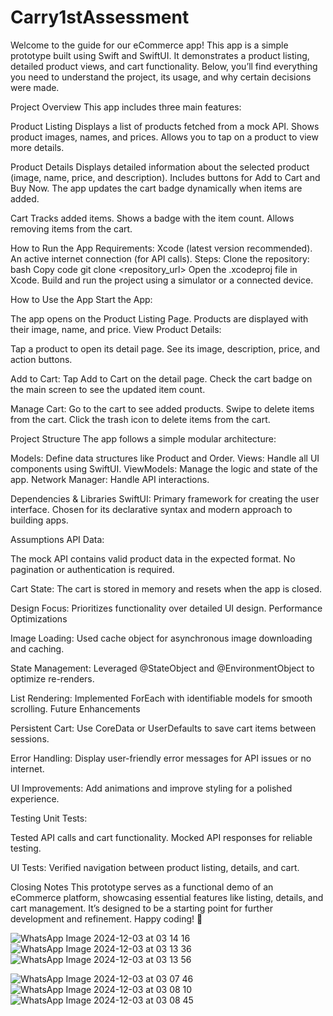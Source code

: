 
# Carry1stAssessment

Welcome to the guide for our eCommerce app! This app is a simple prototype built using Swift and SwiftUI. It demonstrates a product listing, detailed product views, and cart functionality. Below, you’ll find everything you need to understand the project, its usage, and why certain decisions were made.

Project Overview
This app includes three main features:

Product Listing
Displays a list of products fetched from a mock API.
Shows product images, names, and prices.
Allows you to tap on a product to view more details.

Product Details
Displays detailed information about the selected product (image, name, price, and description).
Includes buttons for Add to Cart and Buy Now.
The app updates the cart badge dynamically when items are added.

Cart
Tracks added items.
Shows a badge with the item count.
Allows removing items from the cart.

How to Run the App
Requirements:
Xcode (latest version recommended).
An active internet connection (for API calls).
Steps:
Clone the repository:
bash
Copy code
git clone <repository_url>
Open the .xcodeproj file in Xcode.
Build and run the project using a simulator or a connected device.

How to Use the App
Start the App:

The app opens on the Product Listing Page.
Products are displayed with their image, name, and price.
View Product Details:

Tap a product to open its detail page.
See its image, description, price, and action buttons.

Add to Cart:
Tap Add to Cart on the detail page.
Check the cart badge on the main screen to see the updated item count.

Manage Cart:
Go to the cart to see added products.
Swipe to delete items from the cart.
Click the trash icon to delete items from the cart.

Project Structure
The app follows a simple modular architecture:

Models: Define data structures like Product and Order.
Views: Handle all UI components using SwiftUI.
ViewModels: Manage the logic and state of the app.
Network Manager: Handle API interactions.

Dependencies & Libraries
SwiftUI:
Primary framework for creating the user interface.
Chosen for its declarative syntax and modern approach to building apps.

Assumptions
API Data:

The mock API contains valid product data in the expected format.
No pagination or authentication is required.

Cart State:
The cart is stored in memory and resets when the app is closed.

Design Focus:
Prioritizes functionality over detailed UI design.
Performance Optimizations

Image Loading:
Used cache object for asynchronous image downloading and caching.

State Management:
Leveraged @StateObject and @EnvironmentObject to optimize re-renders.

List Rendering:
Implemented ForEach with identifiable models for smooth scrolling.
Future Enhancements

Persistent Cart:
Use CoreData or UserDefaults to save cart items between sessions.

Error Handling:
Display user-friendly error messages for API issues or no internet.

UI Improvements:
Add animations and improve styling for a polished experience.

Testing
Unit Tests:

Tested API calls and cart functionality.
Mocked API responses for reliable testing.

UI Tests:
Verified navigation between product listing, details, and cart.

Closing Notes
This prototype serves as a functional demo of an eCommerce platform, showcasing essential features like listing, details, and cart management. It’s designed to be a starting point for further development and refinement.
Happy coding! 🚀

![WhatsApp Image 2024-12-03 at 03 14 16](https://github.com/user-attachments/assets/031d2324-da38-4144-bcd9-c4d0a939e3ea)
![WhatsApp Image 2024-12-03 at 03 13 36](https://github.com/user-attachments/assets/dca054c1-9da1-4f72-928b-9873e4a58b5a)
![WhatsApp Image 2024-12-03 at 03 13 56](https://github.com/user-attachments/assets/d62f918e-9322-49f8-884e-daf731813922)

![WhatsApp Image 2024-12-03 at 03 07 46](https://github.com/user-attachments/assets/529aaf9a-dbab-44ed-b6f4-42682eb4c9b2)
![WhatsApp Image 2024-12-03 at 03 08 10](https://github.com/user-attachments/assets/1024ec7b-50de-45e5-92d8-e27fc487e0f1)
![WhatsApp Image 2024-12-03 at 03 08 45](https://github.com/user-attachments/assets/36402472-ea2e-444e-aafb-640795c2dcc8)
